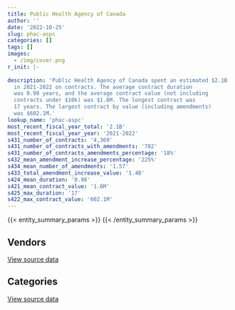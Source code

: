 ```yaml
---
title: Public Health Agency of Canada
author: ''
date: '2022-10-25'
slug: phac-aspc
categories: []
tags: []
images:
  - /img/cover.png
r_init: |-
  
description: 'Public Health Agency of Canada spent an estimated $2.1B
  in 2021-2022 on contracts. The average contract duration
  was 0.98 years, and the average contract value (not including
  contracts under $10k) was $1.6M. The longest contract was
  17 years. The largest contract by value (including amendments)
  was $602.1M.'
lookup_name: 'phac-aspc'
most_recent_fiscal_year_total: '2.1B'
most_recent_fiscal_year_year: '2021-2022'
s431_number_of_contracts: '4,369'
s431_number_of_contracts_with_amendments: '782'
s431_number_of_contracts_amendments_percentage: '18%'
s432_mean_amendment_increase_percentage: '225%'
s434_mean_number_of_amendments: '1.57'
s433_total_amendment_increase_value: '1.4B'
s424_mean_duration: '0.98'
s421_mean_contract_value: '1.6M'
s425_max_duration: '17'
s422_max_contract_value: '602.1M'
---
```


<script src="/rmarkdown-libs/htmlwidgets/htmlwidgets.js"></script>
<link href="/rmarkdown-libs/datatables-css/datatables-crosstalk.css" rel="stylesheet" />
<script src="/rmarkdown-libs/datatables-binding/datatables.js"></script>
<script src="/rmarkdown-libs/jquery/jquery-3.6.0.min.js"></script>
<link href="/rmarkdown-libs/dt-core-bootstrap/css/dataTables.bootstrap.min.css" rel="stylesheet" />
<link href="/rmarkdown-libs/dt-core-bootstrap/css/dataTables.bootstrap.extra.css" rel="stylesheet" />
<script src="/rmarkdown-libs/dt-core-bootstrap/js/jquery.dataTables.min.js"></script>
<script src="/rmarkdown-libs/dt-core-bootstrap/js/dataTables.bootstrap.min.js"></script>
<link href="/rmarkdown-libs/crosstalk/css/crosstalk.min.css" rel="stylesheet" />
<script src="/rmarkdown-libs/crosstalk/js/crosstalk.min.js"></script>
<script src="/rmarkdown-libs/htmlwidgets/htmlwidgets.js"></script>
<link href="/rmarkdown-libs/datatables-css/datatables-crosstalk.css" rel="stylesheet" />
<script src="/rmarkdown-libs/datatables-binding/datatables.js"></script>
<script src="/rmarkdown-libs/jquery/jquery-3.6.0.min.js"></script>
<link href="/rmarkdown-libs/dt-core-bootstrap/css/dataTables.bootstrap.min.css" rel="stylesheet" />
<link href="/rmarkdown-libs/dt-core-bootstrap/css/dataTables.bootstrap.extra.css" rel="stylesheet" />
<script src="/rmarkdown-libs/dt-core-bootstrap/js/jquery.dataTables.min.js"></script>
<script src="/rmarkdown-libs/dt-core-bootstrap/js/dataTables.bootstrap.min.js"></script>
<link href="/rmarkdown-libs/crosstalk/css/crosstalk.min.css" rel="stylesheet" />
<script src="/rmarkdown-libs/crosstalk/js/crosstalk.min.js"></script>

{{< entity_summary_params >}}
{{< /entity_summary_params >}}

## Vendors

<div id="htmlwidget-1" style="width:100%;height:auto;" class="datatables html-widget"></div>
<script type="application/json" data-for="htmlwidget-1">{"x":{"style":"bootstrap","filter":"none","vertical":false,"data":[["<a href=\"/vendors/2553164_ontario/\">2553164 Ontario<\/a>","<a href=\"/vendors/3m_canada_company/\">3M Canada Company<\/a>","<a href=\"/vendors/ab_sciex/\">AB Sciex<\/a>","<a href=\"/vendors/abb/\">ABB<\/a>","<a href=\"/vendors/abbott/\">Abbott<\/a>","<a href=\"/vendors/accenture/\">Accenture<\/a>","<a href=\"/vendors/acklands_grainger/\">Acklands Grainger<\/a>","<a href=\"/vendors/act/\">ACT<\/a>","<a href=\"/vendors/adapt_pharma_canada/\">Adapt Pharma Canada<\/a>","<a href=\"/vendors/adpearl/\">AdPearl<\/a>","<a href=\"/vendors/advanced_chippewa_technologies/\">Advanced Chippewa Technologies<\/a>","<a href=\"/vendors/aeroport_de_quebec/\">Aeroport De Quebec<\/a>","<a href=\"/vendors/aeroports_de_montreal/\">Aeroports De Montreal<\/a>","<a href=\"/vendors/agilent/\">Agilent<\/a>","<a href=\"/vendors/ainsworth/\">Ainsworth<\/a>","<a href=\"/vendors/altis_human_resources/\">Altis Human Resources<\/a>","<a href=\"/vendors/amazon/\">Amazon<\/a>","<a href=\"/vendors/amd_medicom/\">AMD Medicom<\/a>","<a href=\"/vendors/anixter/\">Anixter<\/a>","<a href=\"/vendors/apotex/\">Apotex<\/a>","<a href=\"/vendors/ari_financial_services/\">ARI Financial Services<\/a>","<a href=\"/vendors/avi_spl/\">Avi Spl<\/a>","<a href=\"/vendors/b_braun_of_canada/\">B Braun of Canada<\/a>","<a href=\"/vendors/bauer_hockey/\">Bauer Hockey<\/a>","<a href=\"/vendors/bavarian_nordic/\">Bavarian Nordic<\/a>","<a href=\"/vendors/baxter/\">Baxter<\/a>","<a href=\"/vendors/bayshore_healthcare/\">Bayshore Healthcare<\/a>","<a href=\"/vendors/bdo_canada/\">BDO Canada<\/a>","<a href=\"/vendors/beckman_coulter_canada/\">Beckman Coulter Canada<\/a>","<a href=\"/vendors/bell_canada/\">Bell Canada<\/a>","<a href=\"/vendors/beva_global_management/\">Beva Global Management<\/a>","<a href=\"/vendors/bio_nuclear_diagnostics/\">Bio Nuclear Diagnostics<\/a>","<a href=\"/vendors/bio_rad_laboratories_canada/\">Bio Rad Laboratories Canada<\/a>","<a href=\"/vendors/biomerieux_canada/\">Biomerieux Canada<\/a>","<a href=\"/vendors/biron_groupe_sante/\">Biron Groupe Sante<\/a>","<a href=\"/vendors/black_mcdonald/\">Black McDonald<\/a>","<a href=\"/vendors/bluedot/\">BlueDot<\/a>","<a href=\"/vendors/bomimed/\">BOMImed<\/a>","<a href=\"/vendors/breckenhill/\">Breckenhill<\/a>","<a href=\"/vendors/bruker/\">Bruker<\/a>","<a href=\"/vendors/cae/\">CAE<\/a>","<a href=\"/vendors/calian/\">Calian<\/a>","<a href=\"/vendors/calko_group/\">Calko Group<\/a>","<a href=\"/vendors/campbell_drug_stores/\">Campbell Drug Stores<\/a>","<a href=\"/vendors/canada_post/\">Canada Post<\/a>","<a href=\"/vendors/canadian_corps_of_commissionaires/\">Canadian Corps of Commissionaires<\/a>","<a href=\"/vendors/canadian_emergency_ventilators/\">Canadian Emergency Ventilators<\/a>","<a href=\"/vendors/canadian_paediatric_society/\">Canadian Paediatric Society<\/a>","<a href=\"/vendors/canadian_red_cross/\">Canadian Red Cross<\/a>","<a href=\"/vendors/canon/\">Canon<\/a>","<a href=\"/vendors/carahsoft_technology/\">Carahsoft Technology<\/a>","<a href=\"/vendors/cardinal_health_canada/\">Cardinal Health Canada<\/a>","<a href=\"/vendors/carleton_university/\">Carleton University<\/a>","<a href=\"/vendors/cbci_telecom/\">CBCI Telecom<\/a>","<a href=\"/vendors/cdw_canada/\">CDW Canada<\/a>","<a href=\"/vendors/cepheid/\">Cepheid<\/a>","<a href=\"/vendors/charron_human_resources/\">Charron Human Resources<\/a>","<a href=\"/vendors/chu_sainte_justine/\">CHU Sainte Justine<\/a>","<a href=\"/vendors/chubb_edwards/\">Chubb Edwards<\/a>","<a href=\"/vendors/cistel_technology/\">Cistel Technology<\/a>","<a href=\"/vendors/clermark/\">Clermark<\/a>","<a href=\"/vendors/cofomo/\">Cofomo<\/a>","<a href=\"/vendors/commvault_systems/\">Commvault Systems<\/a>","<a href=\"/vendors/compugen/\">Compugen<\/a>","<a href=\"/vendors/confection_aventure/\">Confection Aventure<\/a>","<a href=\"/vendors/contract_community/\">Contract Community<\/a>","<a href=\"/vendors/convergint_technologies/\">Convergint Technologies<\/a>","<a href=\"/vendors/conversart_consulting/\">Conversart Consulting<\/a>","<a href=\"/vendors/cummins_canada/\">Cummins Canada<\/a>","<a href=\"/vendors/d_mark_biosciences/\">D Mark Biosciences<\/a>","<a href=\"/vendors/dalhousie_university/\">Dalhousie University<\/a>","<a href=\"/vendors/decisive_group/\">Decisive Group<\/a>","<a href=\"/vendors/dell_computer/\">Dell Computer<\/a>","<a href=\"/vendors/deloitte/\">Deloitte<\/a>","<a href=\"/vendors/dls_technology/\">DLS Technology<\/a>","<a href=\"/vendors/dmti_spatial/\">Dmti Spatial<\/a>","<a href=\"/vendors/dnr_consulting_group/\">DNR Consulting Group<\/a>","<a href=\"/vendors/donna_cona/\">Donna Cona<\/a>","<a href=\"/vendors/draeger/\">Draeger<\/a>","<a href=\"/vendors/dynacare/\">Dynacare<\/a>","<a href=\"/vendors/dynamic_personnel_consultants/\">Dynamic Personnel Consultants<\/a>","<a href=\"/vendors/eclipsys_solutions/\">Eclipsys Solutions<\/a>","<a href=\"/vendors/ecole_de_langues_abce/\">Ecole De Langues Abce<\/a>","<a href=\"/vendors/ecole_de_langues_eagle/\">Ecole De Langues Eagle<\/a>","<a href=\"/vendors/ecole_de_langues_la_cite/\">Ecole De Langues La Cite<\/a>","<a href=\"/vendors/ekos_research_associates/\">Ekos Research Associates<\/a>","<a href=\"/vendors/elemental_data_collection/\">Elemental Data Collection<\/a>","<a href=\"/vendors/elsevier/\">Elsevier<\/a>","<a href=\"/vendors/emergent_biosolutions/\">Emergent Biosolutions<\/a>","<a href=\"/vendors/environics_research_group/\">Environics Research Group<\/a>","<a href=\"/vendors/eperformance/\">Eperformance<\/a>","<a href=\"/vendors/ernst_young/\">Ernst Young<\/a>","<a href=\"/vendors/esbe_scientific_industries/\">ESBE Scientific Industries<\/a>","<a href=\"/vendors/esri/\">ESRI<\/a>","<a href=\"/vendors/excel_human_resources/\">Excel Human Resources<\/a>","<a href=\"/vendors/factiva/\">Factiva<\/a>","<a href=\"/vendors/fast_forward_french/\">Fast Forward French<\/a>","<a href=\"/vendors/fast_track_staffing/\">Fast Track Staffing<\/a>","<a href=\"/vendors/fca_canada/\">FCA Canada<\/a>","<a href=\"/vendors/federal_express_canada/\">Federal Express Canada<\/a>","<a href=\"/vendors/felix_technology/\">Felix Technology<\/a>","<a href=\"/vendors/ference_company_consulting/\">Ference Company Consulting<\/a>","<a href=\"/vendors/fisher_paykel_healthcare/\">Fisher Paykel Healthcare<\/a>","<a href=\"/vendors/fluid_energy_group/\">Fluid Energy Group<\/a>","<a href=\"/vendors/forrester_research/\">Forrester Research<\/a>","<a href=\"/vendors/fresenius_kabi_canada/\">Fresenius Kabi Canada<\/a>","<a href=\"/vendors/fti_professional_grade/\">FTI Professional Grade<\/a>","<a href=\"/vendors/fujitsu/\">Fujitsu<\/a>","<a href=\"/vendors/g4s_security_services/\">G4S Security Services<\/a>","<a href=\"/vendors/galenvs_sciences/\">Galenvs Sciences<\/a>","<a href=\"/vendors/garda_security_group/\">Garda Security Group<\/a>","<a href=\"/vendors/gartner/\">Gartner<\/a>","<a href=\"/vendors/general_electric_canada/\">General Electric Canada<\/a>","<a href=\"/vendors/general_motors/\">General Motors<\/a>","<a href=\"/vendors/genesis_integration/\">Genesis Integration<\/a>","<a href=\"/vendors/george_courey/\">George Courey<\/a>","<a href=\"/vendors/getinge_canada/\">Getinge Canada<\/a>","<a href=\"/vendors/gilmore_reproductions/\">Gilmore Reproductions<\/a>","<a href=\"/vendors/glaxosmithkline/\">GlaxoSmithKline<\/a>","<a href=\"/vendors/global_life_sciences_solutions/\">Global Life Sciences Solutions<\/a>","<a href=\"/vendors/global_upholstery/\">Global Upholstery<\/a>","<a href=\"/vendors/google_canada/\">Google Canada<\/a>","<a href=\"/vendors/goss_gilroy/\">Goss Gilroy<\/a>","<a href=\"/vendors/government_of_alberta/\">Government of Alberta<\/a>","<a href=\"/vendors/government_of_saskatchewan/\">Government of Saskatchewan<\/a>","<a href=\"/vendors/grand_toy/\">Grand Toy<\/a>","<a href=\"/vendors/graybridge_international_consulting/\">Graybridge International Consulting<\/a>","<a href=\"/vendors/greater_toronto_airport_authority/\">Greater Toronto Airport Authority<\/a>","<a href=\"/vendors/groupe_robert/\">Groupe Robert<\/a>","<a href=\"/vendors/halifax_international_airport/\">Halifax International Airport<\/a>","<a href=\"/vendors/han_chang_medic/\">Han Chang Medic<\/a>","<a href=\"/vendors/hewlett_packard/\">Hewlett Packard<\/a>","<a href=\"/vendors/hr_associates/\">Hr Associates<\/a>","<a href=\"/vendors/ibm_canada/\">IBM Canada<\/a>","<a href=\"/vendors/icu_medical_canada/\">ICU Medical Canada<\/a>","<a href=\"/vendors/illumina_canada/\">Illumina Canada<\/a>","<a href=\"/vendors/imperial_oil/\">Imperial Oil<\/a>","<a href=\"/vendors/inksmith/\">Inksmith<\/a>","<a href=\"/vendors/inland_audio_visual/\">Inland Audio Visual<\/a>","<a href=\"/vendors/insight_software_canada/\">Insight Software Canada<\/a>","<a href=\"/vendors/institute_on_governance/\">Institute On Governance<\/a>","<a href=\"/vendors/inter_medico/\">Inter Medico<\/a>","<a href=\"/vendors/interactive_audio_visual/\">Interactive Audio Visual<\/a>","<a href=\"/vendors/international_reporting/\">International Reporting<\/a>","<a href=\"/vendors/iqvia/\">Iqvia<\/a>","<a href=\"/vendors/iron_mountain/\">Iron Mountain<\/a>","<a href=\"/vendors/isoplex/\">Isoplex<\/a>","<a href=\"/vendors/itex/\">ITEX<\/a>","<a href=\"/vendors/j_sterling_industries/\">J Sterling Industries<\/a>","<a href=\"/vendors/jeol/\">Jeol<\/a>","<a href=\"/vendors/joseph_ribkoff/\">Joseph Ribkoff<\/a>","<a href=\"/vendors/kone/\">KONE<\/a>","<a href=\"/vendors/konica_minolta_business_solutions/\">Konica Minolta Business Solutions<\/a>","<a href=\"/vendors/korn_ferry_ca/\">Korn Ferry Ca<\/a>","<a href=\"/vendors/kpmg/\">KPMG<\/a>","<a href=\"/vendors/language_marketplace/\">Language Marketplace<\/a>","<a href=\"/vendors/language_research_development_group/\">Language Research Development Group<\/a>","<a href=\"/vendors/lansdowne_technologies/\">Lansdowne Technologies<\/a>","<a href=\"/vendors/larry_penner_enterprises/\">Larry Penner Enterprises<\/a>","<a href=\"/vendors/lean_agility/\">Lean Agility<\/a>","<a href=\"/vendors/leger_marketing/\">Leger Marketing<\/a>","<a href=\"/vendors/les_traductions_tessier/\">Les Traductions Tessier<\/a>","<a href=\"/vendors/life_technologies/\">Life Technologies<\/a>","<a href=\"/vendors/lifelabs/\">LifeLabs<\/a>","<a href=\"/vendors/lionbridge/\">Lionbridge<\/a>","<a href=\"/vendors/logistik_unicorp/\">Logistik Unicorp<\/a>","<a href=\"/vendors/lowe_martin_company/\">Lowe Martin Company<\/a>","<a href=\"/vendors/lro_staffing/\">LRO Staffing<\/a>","<a href=\"/vendors/lucira_health/\">Lucira Health<\/a>","<a href=\"/vendors/luminultra_technologies/\">LuminUltra Technologies<\/a>","<a href=\"/vendors/markido/\">Markido<\/a>","<a href=\"/vendors/maxsys_staffing_and_consulting/\">Maxsys Staffing and Consulting<\/a>","<a href=\"/vendors/mcgill_university/\">Mcgill University<\/a>","<a href=\"/vendors/mckesson_canada/\">McKesson Canada<\/a>","<a href=\"/vendors/mcmaster_university/\">Mcmaster University<\/a>","<a href=\"/vendors/medi_select/\">Medi Select<\/a>","<a href=\"/vendors/medtronic_canada/\">Medtronic Canada<\/a>","<a href=\"/vendors/meridian_medical_technologies/\">Meridian Medical Technologies<\/a>","<a href=\"/vendors/metro_logistics/\">Metro Logistics<\/a>","<a href=\"/vendors/micronostyx/\">Micronostyx<\/a>","<a href=\"/vendors/microsoft_canada/\">Microsoft Canada<\/a>","<a href=\"/vendors/millipore_canada/\">Millipore Canada<\/a>","<a href=\"/vendors/ministry_of_finance/\">Ministry of Finance<\/a>","<a href=\"/vendors/mishkumi_technologies/\">Mishkumi Technologies<\/a>","<a href=\"/vendors/mitsubishi_motor_sales/\">Mitsubishi Motor Sales<\/a>","<a href=\"/vendors/mnp/\">MNP<\/a>","<a href=\"/vendors/mufactor/\">Mufactor<\/a>","<a href=\"/vendors/mustang_survival/\">Mustang Survival<\/a>","<a href=\"/vendors/natco_pharma_canada/\">Natco Pharma Canada<\/a>","<a href=\"/vendors/nations_translation_group/\">Nations Translation Group<\/a>","<a href=\"/vendors/nattiq/\">NATTIQ<\/a>","<a href=\"/vendors/nav_canada/\">NAV Canada<\/a>","<a href=\"/vendors/neptune_security_services/\">Neptune Security Services<\/a>","<a href=\"/vendors/new_england_biolabs/\">New England Biolabs<\/a>","<a href=\"/vendors/newfound_recruiting/\">Newfound Recruiting<\/a>","<a href=\"/vendors/nisha_techonologies/\">Nisha Techonologies<\/a>","<a href=\"/vendors/nissan_canada/\">Nissan Canada<\/a>","<a href=\"/vendors/nmc_dynaplas/\">Nmc Dynaplas<\/a>","<a href=\"/vendors/nortak_software/\">Nortak Software<\/a>","<a href=\"/vendors/northern_micro/\">Northern Micro<\/a>","<a href=\"/vendors/nova_networks/\">Nova Networks<\/a>","<a href=\"/vendors/onx_enterprise_solutions/\">OnX Enterprise Solutions<\/a>","<a href=\"/vendors/opentext/\">OpenText<\/a>","<a href=\"/vendors/oproma/\">Oproma<\/a>","<a href=\"/vendors/optiv_canada_federal/\">Optiv Canada Federal<\/a>","<a href=\"/vendors/oracle_canada/\">Oracle Canada<\/a>","<a href=\"/vendors/orbis_risk_consulting/\">Orbis Risk Consulting<\/a>","<a href=\"/vendors/ottawa_convention_centre/\">Ottawa Convention Centre<\/a>","<a href=\"/vendors/oxford_nanopore_technologies/\">Oxford Nanopore Technologies<\/a>","<a href=\"/vendors/paladin_group/\">Paladin Group<\/a>","<a href=\"/vendors/pattison_sign_group/\">Pattison Sign Group<\/a>","<a href=\"/vendors/pra/\">PRA<\/a>","<a href=\"/vendors/precision_adm/\">Precision ADM<\/a>","<a href=\"/vendors/pricewaterhouse_coopers/\">Pricewaterhouse Coopers<\/a>","<a href=\"/vendors/primed_medical_products/\">PRIMED Medical Products<\/a>","<a href=\"/vendors/proline_advantage/\">Proline Advantage<\/a>","<a href=\"/vendors/prologic_systems/\">Prologic Systems<\/a>","<a href=\"/vendors/proquest/\">ProQuest<\/a>","<a href=\"/vendors/purespirit_solutions/\">PureSpirIT Solutions<\/a>","<a href=\"/vendors/qiagen/\">QIAGEN<\/a>","<a href=\"/vendors/qmr/\">QMR<\/a>","<a href=\"/vendors/quantum_management_services/\">Quantum Management Services<\/a>","<a href=\"/vendors/quartz_nature/\">Quartz Nature<\/a>","<a href=\"/vendors/queen_s_university/\">Queen’s University<\/a>","<a href=\"/vendors/quintet_consulting/\">Quintet Consulting<\/a>","<a href=\"/vendors/quorus_consulting_group/\">Quorus Consulting Group<\/a>","<a href=\"/vendors/r_r_international_translation/\">R R International Translation<\/a>","<a href=\"/vendors/randstad/\">Randstad<\/a>","<a href=\"/vendors/raymond_chabot_grant_thornton/\">Raymond Chabot Grant Thornton<\/a>","<a href=\"/vendors/reactor_engineering_group/\">Reactor Engineering Group<\/a>","<a href=\"/vendors/redacted/\">Redacted<\/a>","<a href=\"/vendors/ricoh/\">Ricoh<\/a>","<a href=\"/vendors/risk_sciences_international/\">Risk Sciences International<\/a>","<a href=\"/vendors/roche_diagnostics/\">Roche Diagnostics<\/a>","<a href=\"/vendors/rogers/\">Rogers<\/a>","<a href=\"/vendors/roudel_medical_and_surgical/\">Roudel Medical and Surgical<\/a>","<a href=\"/vendors/rtg_protech/\">Rtg Protech<\/a>","<a href=\"/vendors/salesforce_canada/\">Salesforce Canada<\/a>","<a href=\"/vendors/samson_associes/\">Samson Associes<\/a>","<a href=\"/vendors/sandoz_canada/\">Sandoz Canada<\/a>","<a href=\"/vendors/sartorius_stedim_north_america/\">Sartorius Stedim North America<\/a>","<a href=\"/vendors/sas_institute/\">SAS Institute<\/a>","<a href=\"/vendors/seegene_canada/\">Seegene Canada<\/a>","<a href=\"/vendors/seqirus_canada/\">Seqirus Canada<\/a>","<a href=\"/vendors/shi_canada/\">SHI Canada<\/a>","<a href=\"/vendors/siemens/\">Siemens<\/a>","<a href=\"/vendors/smiths_medical_canada/\">Smiths Medical Canada<\/a>","<a href=\"/vendors/softchoice/\">Softchoice<\/a>","<a href=\"/vendors/softsim_technologies/\">Softsim Technologies<\/a>","<a href=\"/vendors/solotech/\">Solotech<\/a>","<a href=\"/vendors/southmedic/\">Southmedic<\/a>","<a href=\"/vendors/spartan_bioscience/\">Spartan Bioscience<\/a>","<a href=\"/vendors/spearhead_management_canada/\">Spearhead Management Canada<\/a>","<a href=\"/vendors/st_john_ambulance/\">St John Ambulance<\/a>","<a href=\"/vendors/stanfields/\">Stanfields<\/a>","<a href=\"/vendors/steris_canada/\">STERIS Canada<\/a>","<a href=\"/vendors/stryker_canada/\">Stryker Canada<\/a>","<a href=\"/vendors/subaru_canada/\">Subaru Canada<\/a>","<a href=\"/vendors/suncor_energy/\">Suncor Energy<\/a>","<a href=\"/vendors/supermax_healthcare_canada/\">Supermax Healthcare Canada<\/a>","<a href=\"/vendors/switch_health/\">Switch Health<\/a>","<a href=\"/vendors/systems_for_research/\">Systems for Research<\/a>","<a href=\"/vendors/systemscope/\">Systemscope<\/a>","<a href=\"/vendors/tag_hr/\">Tag HR<\/a>","<a href=\"/vendors/teknion/\">Teknion<\/a>","<a href=\"/vendors/teksystems_canada/\">TEKsystems Canada<\/a>","<a href=\"/vendors/telus_canada/\">Telus Canada<\/a>","<a href=\"/vendors/tenaquip/\">Tenaquip<\/a>","<a href=\"/vendors/tervita/\">Tervita<\/a>","<a href=\"/vendors/the_aim_group/\">The AIM Group<\/a>","<a href=\"/vendors/the_calgary_airport_authority/\">The Calgary Airport Authority<\/a>","<a href=\"/vendors/the_right_door/\">The Right Door<\/a>","<a href=\"/vendors/the_stevens_company/\">The Stevens Company<\/a>","<a href=\"/vendors/the_university_of_western_ontario/\">The University of Western Ontario<\/a>","<a href=\"/vendors/thermo_fisher_scientific/\">Thermo Fisher Scientific<\/a>","<a href=\"/vendors/thornhill_medical/\">Thornhill Medical<\/a>","<a href=\"/vendors/toronto_metropolitan_university/\">Toronto Metropolitan University<\/a>","<a href=\"/vendors/toronto_port_authority/\">Toronto Port Authority<\/a>","<a href=\"/vendors/toronto_stamp/\">Toronto Stamp<\/a>","<a href=\"/vendors/toyota/\">Toyota<\/a>","<a href=\"/vendors/tpg_technology_consultants/\">TPG Technology Consultants<\/a>","<a href=\"/vendors/trane_canada/\">Trane Canada<\/a>","<a href=\"/vendors/triplewell_canada/\">Triplewell Canada<\/a>","<a href=\"/vendors/trudell_healthcare_solutions/\">Trudell Healthcare Solutions<\/a>","<a href=\"/vendors/turtle_island_staffing/\">Turtle Island Staffing<\/a>","<a href=\"/vendors/tyco_integrated_fire_security/\">Tyco Integrated Fire Security<\/a>","<a href=\"/vendors/ubiqus_canada/\">Ubiqus Canada<\/a>","<a href=\"/vendors/universal_protection_service/\">Universal Protection Service<\/a>","<a href=\"/vendors/university_of_alberta/\">University of Alberta<\/a>","<a href=\"/vendors/university_of_british_columbia/\">University of British Columbia<\/a>","<a href=\"/vendors/university_of_calgary/\">University of Calgary<\/a>","<a href=\"/vendors/university_of_guelph/\">University of Guelph<\/a>","<a href=\"/vendors/university_of_manitoba/\">University of Manitoba<\/a>","<a href=\"/vendors/university_of_ottawa/\">University of Ottawa<\/a>","<a href=\"/vendors/university_of_regina/\">University of Regina<\/a>","<a href=\"/vendors/university_of_saskatchewan/\">University of Saskatchewan<\/a>","<a href=\"/vendors/university_of_toronto/\">University of Toronto<\/a>","<a href=\"/vendors/university_of_waterloo/\">University of Waterloo<\/a>","<a href=\"/vendors/university_of_western_ontario/\">University of Western Ontario<\/a>","<a href=\"/vendors/urban_valley_transport/\">Urban Valley Transport<\/a>","<a href=\"/vendors/vancouver_airport_authority/\">Vancouver Airport Authority<\/a>","<a href=\"/vendors/vanrx_pharmasystems/\">Vanrx Pharmasystems<\/a>","<a href=\"/vendors/versacom/\">Versacom<\/a>","<a href=\"/vendors/vidcruiter/\">Vidcruiter<\/a>","<a href=\"/vendors/virtual_possibilities_division/\">Virtual Possibilities Division<\/a>","<a href=\"/vendors/visiontec/\">Visiontec<\/a>","<a href=\"/vendors/voyageur_transportation/\">Voyageur Transportation<\/a>","<a href=\"/vendors/vwr_international/\">VWR International<\/a>","<a href=\"/vendors/waters/\">Waters<\/a>","<a href=\"/vendors/wazana_clothing/\">Wazana Clothing<\/a>","<a href=\"/vendors/wesco_distribution_canada/\">WESCO Distribution Canada<\/a>","<a href=\"/vendors/westcomb_outerwear/\">Westcomb Outerwear<\/a>","<a href=\"/vendors/winmar/\">Winmar<\/a>","<a href=\"/vendors/winnipeg_airport_authority/\">Winnipeg Airport Authority<\/a>","<a href=\"/vendors/wolters_kluwer/\">Wolters Kluwer<\/a>","<a href=\"/vendors/woolly_mammoth_outerwear/\">Woolly Mammoth Outerwear<\/a>","<a href=\"/vendors/wsp/\">WSP<\/a>","<a href=\"/vendors/xerox/\">Xerox<\/a>","<a href=\"/vendors/xtract_technologies/\">Xtract Technologies<\/a>"],[null,null,63649.41,null,36701.71,31932.06,96869.82,null,null,null,null,null,null,266302.7,null,null,null,null,370773.9,null,14175,null,null,null,4405322.4,null,null,85049.87,425126.83,37480.63,null,null,54590.15,47387.68,null,null,null,null,null,39793.99,null,null,null,null,592.48,184284.02,null,2534056.92,null,15330.13,null,77551.22,null,null,24992.13,null,34804,107772.12,53138.4,null,null,null,5597.57,105584.67,null,58240.04,17495.98,14238,null,58943.81,null,4819.75,828887.95,97350.19,28862.2,19798.97,116435.04,12566.59,null,null,93176.53,496751.17,48554.71,null,14826.21,null,null,null,1589432.03,5869.92,null,null,null,48101.64,418810.23,770257.99,33494.09,null,null,null,59629.18,null,null,null,null,null,null,6369.89,null,null,null,71347.5,62090.51,null,294971.6,null,672847.68,16950,14205799.73,null,11477.98,null,81881.69,776654.43,32580.48,null,19323,null,null,null,null,null,null,93315.85,null,2987954.92,null,null,128948.94,null,null,526639.39,null,72371.04,null,34234.87,null,20420.4,null,15876.9,null,16213.77,3599.87,null,403965.78,66179.84,41583.67,54787.34,28864.5,32391.17,70439.82,26086.22,551089.73,null,301603.56,null,null,61691.07,null,null,null,64431.95,235621.3,392263.68,27993.33,null,null,88511.29,null,null,104596.08,34967.9,104129.03,13153.2,null,null,null,null,null,null,null,null,null,27176.58,33472.7,162599.44,27516.63,null,24015.52,774327.57,null,8920.94,74580,5152.8,null,680617.53,null,108244.75,161022.12,null,4138.08,162713.13,null,1886.79,null,null,49600.19,26291.13,null,260602.77,305876.53,18050.06,null,219329.32,null,null,0,17522.72,211207.75,null,null,192337.22,null,269503.42,24459.24,null,0,null,82836.2,110814.88,102900,35877.5,null,null,22446.66,22083.46,null,null,null,15913.79,null,null,350402.56,13253.28,null,36403.37,14947.3,null,null,null,null,null,null,67510,null,null,null,null,36225,429038.89,null,null,null,12770.42,873194.64,null,null,null,null,null,null,46133.46,null,null,34814.88,31517.52,84750,null,1018194.49,176079.4,38603.85,300798.7,15637.44,463097.7,null,286038.42,null,56528.17,94543.25,null,null,null,179593.27,null,null,null,null,43765.89,15970.5,null,null,null,null,null,null,null,20370,36126.75,60427.13],[986739.16,null,67214.25,null,178453.2,27370.34,683413.17,9596.25,155940,null,null,null,null,50512.3,null,null,13661.2,170389.69,null,null,null,null,null,null,null,null,293180.55,null,189266.26,null,9239.91,253186.29,15078.91,821947.84,null,null,173915.88,78618.01,24611.4,39988.64,null,null,null,1790850.95,10820.52,1476534.93,null,2540999.54,1477710.08,20525.46,null,64912.9,24750,10769.8,25754.39,null,null,133066.39,111062.23,null,2289.83,null,11014.5,null,null,69368.8,null,24408,128336.25,248915.08,null,5777.9,89603.28,null,30836.4,null,null,null,404949.18,null,74332.93,null,91284.15,null,44824.51,17037.57,null,null,1593786.64,179619.58,35527.2,null,1586987.52,45371.08,1338654.71,772368.29,212438.71,null,null,null,null,null,null,null,null,null,null,18199.7,null,null,608753.76,59972.5,67253.85,null,46650.08,null,674691.1,null,16621881.36,null,null,null,147513.63,735403.28,39267.09,97455.47,null,null,null,null,null,null,null,359421.34,null,2576467.01,16280.25,null,15060.62,null,55836,1033120.4,10676.58,99953.96,null,25355.76,null,null,null,16389.42,null,19590.98,14312.28,null,535239.74,89636.6,50069.03,177208.46,null,53008.58,161669.77,212653.78,802577.52,null,103411.6,null,38205.08,null,null,null,null,52855.58,218527.43,772688.35,51189.27,186597.76,1017696.92,147347.64,null,null,210000,15131.97,380832.79,null,40075.35,102773.23,null,null,183455.5,26170.26,null,2733333.33,null,null,33564.41,53935.2,null,null,29662.5,1386509.3,null,76767.04,33900,3882.25,null,22766.71,39304,19202.43,70339.24,null,11285.67,118995.87,null,9865.21,null,null,null,47562.13,null,127597.31,432449.18,24516.06,null,322589.75,9351.88,null,0,null,86282.34,null,339775.2,274678.65,206758.54,180207.05,24526.26,null,62390.87,null,33900,111118.48,103181.92,null,null,9679171.56,31199.48,27259.53,null,24201.72,31188,64481.59,null,2014169.59,407752.1,66827.16,null,22345.06,null,28716.45,null,null,null,null,39776,175141.51,null,null,null,37755.36,21238.77,42291.09,null,32487.5,440177.51,34122.58,485312.93,5345363.17,23967.3,null,null,null,null,214148.75,null,null,21919.32,95762.12,55935,null,1272733.84,77335.01,38709.62,328674.74,7601.76,406675.28,null,296797.19,null,null,null,null,null,null,127097.6,null,null,356293,117569.63,22343.92,null,null,null,null,4445.45,null,1359.63,null,38535,50844.04,193822.87],[9725.57,0,77982.69,null,5369721.87,3652849.74,2481786.47,438.69,null,2784320,136962.19,null,null,23042.25,42431.3,61339.53,4986338.8,18850771.85,null,214149.81,null,13073.03,3993774.25,7345000,null,12597098.37,8595132.48,null,284560.4,null,7263.74,51976334.78,null,36156016.19,null,null,763984.03,7121983.94,null,75139.25,282500000,674975,17514455.97,163415149.05,11526,11330961.36,169500000,2447241.11,19198991.95,20469.38,7256.08,857176.31,null,null,17363.52,null,null,127202.49,70858.98,null,417893.92,99666,null,109112.87,8102377.25,54605.01,61210.91,25798.41,9959.46,3392850.6,1497232.3,null,818417.78,6413778.19,16529.31,null,null,6969.04,10557603.62,null,null,null,63428.53,null,7714.29,182964.95,39365.81,null,1727368.6,null,null,null,51715850.5,363360.11,1267561.92,null,74600.76,2222.07,44268.83,17238137.47,null,78750,6448443.7,74641995.15,null,822735.21,237300000,null,2912943.48,4188092.29,4124677.44,2103898.02,5615.58,9381476.71,78178.43,39664078.02,7268404.33,13887.7,16591346.63,297093.41,null,790463.89,77834.27,655093.68,53040.23,2223202.93,null,4204721.11,10125055.29,null,3084901,7566480,null,1381134.93,6439913.22,1726697.08,13557.86,56579411.42,null,23385.55,35000,6064306.77,null,79100,79803.06,426822.46,113565000,null,27792616.91,16870.57,26324893.09,19537.46,74363.75,14249.3,762556.83,40610.97,19511.83,228604.41,null,null,173195.43,null,31519426.69,null,449270.28,56291136.22,3768515.39,null,null,103730105.65,4003.94,87094.33,238753.95,null,264646.87,3050333.73,17737003.48,2916884.65,23832455,9943778.07,1852244.78,45021.27,459202.65,null,341753.76,328939.54,256160830,12320236.52,1530066.52,285277.34,24351.5,1266666.67,null,127810.54,12560.85,74507.13,null,2504984,null,6054352.52,38665.98,null,null,null,45000.22,417485.46,null,271714.42,371937.62,20572074.43,null,27916.65,12474475,null,47675313.68,373182500,null,null,57775.21,5580334.29,296502.6,null,4698041.71,264935.1,71943.15,null,221025.2,null,null,10689319.15,62708121.82,339075.75,350428.73,38325620.16,24459.24,48540881.83,110558.12,10579.31,33432,110814.88,82136.39,null,22500539.69,9652725.73,51212.59,58050.17,5773417.99,48679.59,null,null,2947287.67,147034380.41,217227.38,2802690.77,17639063.76,29985.1,42480890.04,null,null,69305076.93,51683366.19,3034500,null,4436.97,17941.19,24190.37,84078.64,1677851.07,null,1101833.91,602299.32,401237.45,108178807.72,null,6442102.97,195105755.77,null,null,27177969,97831.93,null,41417.12,6693622.09,8231263.87,60366.47,38203.7,null,null,207566.1,8030.14,38603.85,305616.62,99847.83,458941.16,null,488919.37,244434.83,null,null,7445927.27,null,7412039.8,null,null,172977959.2,null,4809222.84,155477.21,null,62951295.28,10255.15,6623720.17,53197164.74,null,55140.37,33625034.35,null,49691.19,null],[null,0,94235.72,12016.5,39135980.65,6186205.09,355417.31,null,null,4619440,627505.77,2272831.11,8294161.13,48898.55,null,197427.32,666700,18537554.91,null,226564.29,null,null,964482.9,null,null,2729371.31,2170181.53,null,586076.39,99681.3,null,15564150.94,null,10194684.95,53460393.73,89796.18,null,5370267.05,null,75139.25,null,4157458.56,3566730.55,null,null,26228554.08,null,2607305.07,74462865.95,20469.38,5726.62,1965256.76,null,null,3295.05,40505521.81,null,127202.49,70858.98,39832.5,null,null,null,23324.73,6982342.75,71690.38,145798,23559.99,68966.34,88927.06,1751035.61,null,220411.96,31060213.1,29506.2,null,null,145981.47,18136.09,132774448.34,12668.36,null,32709.9,9600.6,null,189245.77,null,20938.53,3904227.16,null,null,117861.63,261166.68,28351.7,308011.97,null,114204.2,20220.5,null,73161862.53,null,null,2831888.95,32742635.42,306435,1014521.46,null,null,13449456.52,7254282.71,17172891.49,411762.62,6591627.85,1489123.29,null,null,7876304.61,null,9345509.95,34958.53,null,null,109689.23,372058.03,138196.31,null,null,39518446.92,15146086.8,2801730.63,null,null,39999.29,368031.34,null,9133434.87,15859.83,null,null,null,369887.26,6352947.46,null,null,79803.06,470475.18,null,null,21047625.09,17543.84,22723441.92,14565.55,30566.92,13395.02,3057630.47,6603.04,40788.17,126355.8,null,29267,106244.9,null,10483923.69,166914579.84,651872.39,60076797.43,null,null,2923771.04,541980.42,19945.06,4513.82,524779.51,null,707812.93,null,null,10250967.23,48869921.78,10682874.68,157598.39,14687.95,459202.65,null,103556.22,535263.42,null,11331793.48,467947.18,527341.76,null,null,255474.92,3951775.02,40822.76,27106.45,null,null,null,3573970.91,null,null,null,4962.72,627615.07,52887.23,null,null,2874308.53,18206053.29,null,null,5808725,1029026.25,19662086.47,null,null,null,53663.33,169828.27,165145.97,null,3173974.61,1007520.75,30877.09,10739.51,324245.44,null,462110.01,37618180.85,null,279606.59,368508.73,83547126.14,14340.49,13716468.17,59356.89,216564.72,470337,110814.88,69230.91,29832,null,9652725.73,46926.3,85585.85,null,1182925.02,null,null,216712.33,null,145571.48,19235.06,10407536.24,7804.34,null,null,18928.56,104339933.88,471610716.51,null,null,43577.34,null,14229.63,115822.61,879350.84,null,null,5636903.87,486421.66,552020.22,null,1137178.31,null,null,2477720.46,null,null,38330.15,41417.12,3883471.71,10150038.22,65883.49,null,null,134466.54,367567.63,27914.28,27967.5,298275.4,12012,683887.13,7051.2,573160.75,494625.54,null,null,9134072.73,11791021.92,3706019.9,null,13828.36,null,null,4799206.93,395648.37,null,36540694.39,13416.24,5133886.45,14150.71,2984042.25,null,36018161.52,null,38970.67,null]],"container":"<table class=\"table table-striped table-hover row-border order-column display\">\n  <thead>\n    <tr>\n      <th>Vendor<\/th>\n      <th>2018-2019<\/th>\n      <th>2019-2020<\/th>\n      <th>2020-2021<\/th>\n      <th>2021-2022<\/th>\n    <\/tr>\n  <\/thead>\n<\/table>","options":{"order":[[4,"desc"]],"pageLength":10,"autoWidth":true,"columnDefs":[{"targets":1,"render":"function(data, type, row, meta) {\n    return type !== 'display' ? data : DTWidget.formatCurrency(data, \"$\", 2, 3, \",\", \".\", true, null);\n  }"},{"targets":2,"render":"function(data, type, row, meta) {\n    return type !== 'display' ? data : DTWidget.formatCurrency(data, \"$\", 2, 3, \",\", \".\", true, null);\n  }"},{"targets":3,"render":"function(data, type, row, meta) {\n    return type !== 'display' ? data : DTWidget.formatCurrency(data, \"$\", 2, 3, \",\", \".\", true, null);\n  }"},{"targets":4,"render":"function(data, type, row, meta) {\n    return type !== 'display' ? data : DTWidget.formatCurrency(data, \"$\", 2, 3, \",\", \".\", true, null);\n  }"},{"width":"16%","targets":[1,2,3,4]},{"className":"dt-right","targets":[1,2,3,4]}],"orderClasses":false}},"evals":["options.columnDefs.0.render","options.columnDefs.1.render","options.columnDefs.2.render","options.columnDefs.3.render"],"jsHooks":[]}</script>
<p class="text-right">
<a href="https://github.com/GoC-Spending/contracts-data/tree/main/data/out/departments/phac-aspc/summary_by_fiscal_year_by_vendor.csv" class="source-data-link btn btn-link">View source data</a>
</p>

## Categories

<div id="htmlwidget-2" style="width:100%;height:auto;" class="datatables html-widget"></div>
<script type="application/json" data-for="htmlwidget-2">{"x":{"style":"bootstrap","filter":"none","vertical":false,"data":[["<a href=\"/categories/other/\">(Other)<\/a>","<a href=\"/categories/facilities_and_construction/\">Facilities and construction<\/a>","<a href=\"/categories/office_management/\">Office management<\/a>","<a href=\"/categories/professional_services/\">Professional services<\/a>","<a href=\"/categories/information_technology/\">Information technology<\/a>","<a href=\"/categories/medical/\">Medical<\/a>","<a href=\"/categories/transportation_and_logistics/\">Transportation and logistics<\/a>","<a href=\"/categories/industrial_products_and_services/\">Industrial products and services<\/a>","<a href=\"/categories/travel/\">Travel<\/a>","<a href=\"/categories/security_and_protection/\">Security and protection<\/a>","<a href=\"/categories/human_capital/\">Human capital<\/a>"],[319158.81,3847708.57,816347.58,31163765.66,6735778.91,12689580.09,74172.08,5725821.6,null,184284.02,1101083.32],[262970.36,7974539.95,627701.55,34266928.37,4460152.99,34901624.43,346364.44,8552652.39,41937.8,2132816.49,1273100.98],[128954.81,58370662.11,4955253.93,86183028.35,25598323.5,3487349618.1,29745635.82,176559578.2,null,39026331.71,3288849.8],[34030.9,4966600.42,617580.31,381785720.87,48047152.84,1485084665.4,80232648.75,16537526.13,null,76105210.04,3226093.84]],"container":"<table class=\"table table-striped table-hover row-border order-column display\">\n  <thead>\n    <tr>\n      <th>Category<\/th>\n      <th>2018-2019<\/th>\n      <th>2019-2020<\/th>\n      <th>2020-2021<\/th>\n      <th>2021-2022<\/th>\n    <\/tr>\n  <\/thead>\n<\/table>","options":{"order":[[4,"desc"]],"dom":"t","pageLength":30,"autoWidth":true,"columnDefs":[{"targets":1,"render":"function(data, type, row, meta) {\n    return type !== 'display' ? data : DTWidget.formatCurrency(data, \"$\", 2, 3, \",\", \".\", true, null);\n  }"},{"targets":2,"render":"function(data, type, row, meta) {\n    return type !== 'display' ? data : DTWidget.formatCurrency(data, \"$\", 2, 3, \",\", \".\", true, null);\n  }"},{"targets":3,"render":"function(data, type, row, meta) {\n    return type !== 'display' ? data : DTWidget.formatCurrency(data, \"$\", 2, 3, \",\", \".\", true, null);\n  }"},{"targets":4,"render":"function(data, type, row, meta) {\n    return type !== 'display' ? data : DTWidget.formatCurrency(data, \"$\", 2, 3, \",\", \".\", true, null);\n  }"},{"width":"16%","targets":[1,2,3,4]},{"className":"dt-right","targets":[1,2,3,4]}],"orderClasses":false,"lengthMenu":[10,25,30,50,100]}},"evals":["options.columnDefs.0.render","options.columnDefs.1.render","options.columnDefs.2.render","options.columnDefs.3.render"],"jsHooks":[]}</script>
<p class="text-right">
<a href="https://github.com/GoC-Spending/contracts-data/tree/main/data/out/departments/phac-aspc/summary_by_fiscal_year_by_category.csv" class="source-data-link btn btn-link">View source data</a>
</p>
